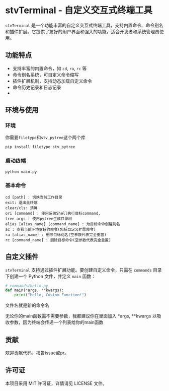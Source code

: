 # stvTerminal - 自定义交互式终端工具

`stvTerminal` 是一个功能丰富的自定义交互式终端工具，支持内置命令、命令别名和插件扩展。它提供了友好的用户界面和强大的功能，适合开发者和系统管理员使用。

## 功能特点

- 支持丰富的内置命令，如 `cd`, `ra`, `rc` 等
- 命令别名系统，可自定义命令缩写
- 插件扩展机制，支持动态加载自定义命令
- 命令历史记录和日志记录
- 
## 环境与使用

### 环境

你需要`filetype`和`stv_pytree`这个两个库
```bash
pip install filetype stv_pytree
```

### 启动终端

```bash
python main.py
```

### 基本命令

```
cd [path] : 切换当前工作目录
exit: 退出此终端
clear/cls: 清屏
ori [command] : 使用系统Shell执行目标command,
tree args : 使用pytree生成目录树
alias [alias_name] [command_name] : 为目标命令创建别名
ac : 查看当前环境支持的命令(包括自定义扩展命令)
ra [alias_name] : 删除目标别名(空参数代表完全重置)
rc [command_name] : 删除目标命令(空参数代表完全重置)
```

## 自定义插件

`stvTerminal` 支持通过插件扩展功能。要创建自定义命令，只需在 `commands` 目录下创建一个 Python 文件，并定义 `main` 函数：

```python
# commands/hello.py
def main(*args, **kwargs):
    print("Hello, Custom Function!")
```
文件名就是新的命令名

无论你的main函数需不需要参数，我都建议你在里面加入 *args, **kwargs 以吸收参数，因为终端会传递一个列表给你的main函数


## 贡献

欢迎贡献代码、报告issue或pr。

## 许可证

本项目采用 MIT 许可证，详情请见 LICENSE 文件。
